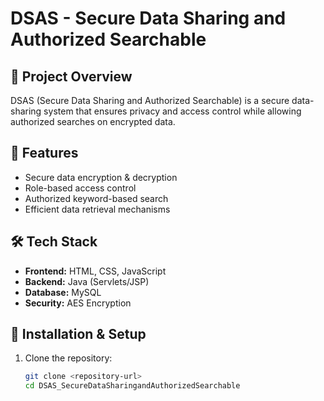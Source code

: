 # DSAS - Secure Data Sharing and Authorized Searchable  

## 📌 Project Overview  
DSAS (Secure Data Sharing and Authorized Searchable) is a secure data-sharing system that ensures privacy and access control while allowing authorized searches on encrypted data.  

## 🚀 Features  
- Secure data encryption & decryption  
- Role-based access control  
- Authorized keyword-based search  
- Efficient data retrieval mechanisms  

## 🛠️ Tech Stack  
- **Frontend:** HTML, CSS, JavaScript  
- **Backend:** Java (Servlets/JSP)
- **Database:** MySQL 
- **Security:** AES Encryption  

## 🔧 Installation & Setup  
1. Clone the repository:  
   ```sh
   git clone <repository-url>
   cd DSAS_SecureDataSharingandAuthorizedSearchable
